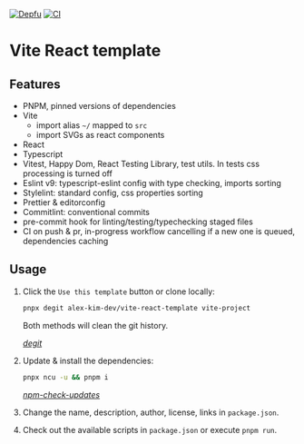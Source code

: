 [![Depfu](https://badges.depfu.com/badges/4b1166cf110842ec49787e0acf8f8723/overview.svg)](https://depfu.com/github/alex-kim-dev/vite-react-template?project_id=34571)
[![CI](https://github.com/alex-kim-dev/vite-react-template/actions/workflows/ci.yml/badge.svg?branch=main)](https://github.com/alex-kim-dev/vite-react-template/actions/workflows/ci.yml)

# Vite React template

## Features

- PNPM, pinned versions of dependencies
- Vite
  - import alias `~/` mapped to `src`
  - import SVGs as react components
- React
- Typescript
- Vitest, Happy Dom, React Testing Library, test utils. In tests css processing is turned off
- Eslint v9: typescript-eslint config with type checking, imports sorting
- Stylelint: standard config, css properties sorting
- Prettier & editorconfig
- Commitlint: conventional commits
- pre-commit hook for linting/testing/typechecking staged files
- CI on push & pr, in-progress workflow cancelling if a new one is queued, dependencies caching

## Usage

1. Click the `Use this template` button or clone locally:

   ```sh
   pnpx degit alex-kim-dev/vite-react-template vite-project
   ```

   Both methods will clean the git history.

   _[degit](https://github.com/Rich-Harris/degit)_

2. Update & install the dependencies:

   ```sh
   pnpx ncu -u && pnpm i
   ```

   _[npm-check-updates](https://github.com/raineorshine/npm-check-updates)_

3. Change the name, description, author, license, links in `package.json`.
4. Check out the available scripts in `package.json` or execute `pnpm run`.
